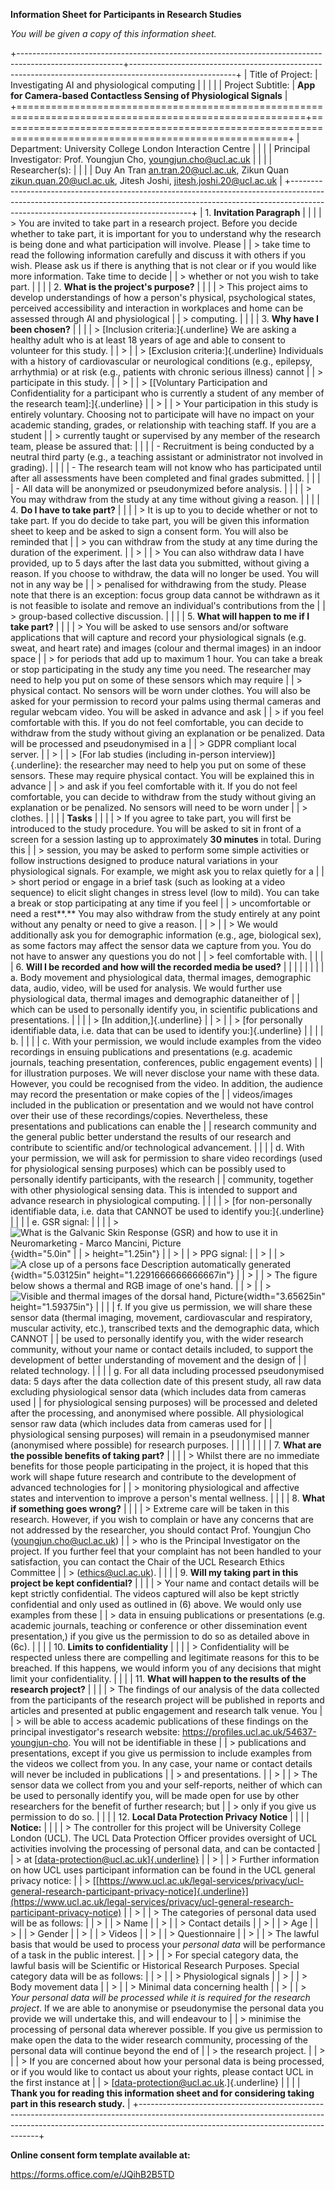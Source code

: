 **Information Sheet for Participants in Research Studies**

*You will be given a copy of this information sheet.*

+--------------------------------------------------------------------------------------------------------+--------------------------------------------------------------------------------------------------------+
| Title of Project:                                                                                      | Investigating AI and physiological computing                                                           |
|                                                                                                        |                                                                                                        |
| Project Subtitle:                                                                                      | **App for Camera-based Contactless Sensing of Physiological Signals**                                  |
+========================================================================================================+========================================================================================================+
| Department: University College London Interaction Centre                                                                                                                                                        |
|                                                                                                                                                                                                                 |
| Principal Investigator: Prof. Youngjun Cho, youngjun.cho@ucl.ac.uk                                                                                                                                              |
|                                                                                                                                                                                                                 |
| Researcher(s):                                                                                                                                                                                                  |
|                                                                                                                                                                                                                 |
| Duy An Tran <an.tran.20@ucl.ac.uk>, Zikun Quan <zikun.quan.20@ucl.ac.uk>, Jitesh Joshi, jitesh.joshi.20@ucl.ac.uk                                                                                               |
+-----------------------------------------------------------------------------------------------------------------------------------------------------------------------------------------------------------------+
| 1.  **Invitation Paragraph**                                                                                                                                                                                    |
|                                                                                                                                                                                                                 |
| > You are invited to take part in a research project. Before you decide whether to take part, it is important for you to understand why the research is being done and what participation will involve. Please  |
| > take time to read the following information carefully and discuss it with others if you wish. Please ask us if there is anything that is not clear or if you would like more information. Take time to decide |
| > whether or not you wish to take part.                                                                                                                                                                         |
|                                                                                                                                                                                                                 |
| 2.  **What is the project's purpose?**                                                                                                                                                                          |
|                                                                                                                                                                                                                 |
| > This project aims to develop understandings of how a person's physical, psychological states, perceived accessibility and interaction in workplaces and home can be assessed through AI and physiological     |
| > computing.                                                                                                                                                                                                    |
|                                                                                                                                                                                                                 |
| 3.  **Why have I been chosen?**                                                                                                                                                                                 |
|                                                                                                                                                                                                                 |
| > [Inclusion criteria:]{.underline} We are asking a healthy adult who is at least 18 years of age and able to consent to volunteer for this study.                                                              |
| >                                                                                                                                                                                                               |
| > [Exclusion criteria:]{.underline} Individuals with a history of cardiovascular or neurological conditions (e.g., epilepsy, arrhythmia) or at risk (e.g., patients with chronic serious illness) cannot        |
| > participate in this study.                                                                                                                                                                                    |
| >                                                                                                                                                                                                               |
| > [\[Voluntary Participation and Confidentiality for a participant who is currently a student of any member of the research team\]:]{.underline}                                                                |
| >                                                                                                                                                                                                               |
| > Your participation in this study is entirely voluntary. Choosing not to participate will have no impact on your academic standing, grades, or relationship with teaching staff. If you are a student          |
| > currently taught or supervised by any member of the research team, please be assured that:                                                                                                                    |
|                                                                                                                                                                                                                 |
| - Recruitment is being conducted by a neutral third party (e.g., a teaching assistant or administrator not involved in grading).                                                                                |
|                                                                                                                                                                                                                 |
| - The research team will not know who has participated until after all assessments have been completed and final grades submitted.                                                                              |
|                                                                                                                                                                                                                 |
| - All data will be anonymized or pseudonymized before analysis.                                                                                                                                                 |
|                                                                                                                                                                                                                 |
| > You may withdraw from the study at any time without giving a reason.                                                                                                                                          |
|                                                                                                                                                                                                                 |
| 4.  **Do I have to take part?**                                                                                                                                                                                 |
|                                                                                                                                                                                                                 |
| > It is up to you to decide whether or not to take part. If you do decide to take part, you will be given this information sheet to keep and be asked to sign a consent form. You will also be reminded that    |
| > you can withdraw from the study at any time during the duration of the experiment.                                                                                                                            |
| >                                                                                                                                                                                                               |
| > You can also withdraw data I have provided, up to 5 days after the last data you submitted, without giving a reason. If you choose to withdraw, the data will no longer be used. You will not in any way be   |
| > penalised for withdrawing from the study. Please note that there is an exception: focus group data cannot be withdrawn as it is not feasible to isolate and remove an individual's contributions from the     |
| > group-based collective discussion.                                                                                                                                                                            |
|                                                                                                                                                                                                                 |
| 5.  **What will happen to me if I take part?**                                                                                                                                                                  |
|                                                                                                                                                                                                                 |
| > You will be asked to use sensors and/or software applications that will capture and record your physiological signals (e.g. sweat, and heart rate) and images (colour and thermal images) in an indoor space  |
| > for periods that add up to maximum 1 hour. You can take a break or stop participating in the study any time you need. The researcher may need to help you put on some of these sensors which may require      |
| > physical contact. No sensors will be worn under clothes. You will also be asked for your permission to record your palms using thermal cameras and regular webcam video. You will be asked in advance and ask |
| > if you feel comfortable with this. If you do not feel comfortable, you can decide to withdraw from the study without giving an explanation or be penalized. Data will be processed and pseudonymised in a     |
| > GDPR compliant local server.                                                                                                                                                                                  |
| >                                                                                                                                                                                                               |
| > [For lab studies (including in-person interview)]{.underline}: the researcher may need to help you put on some of these sensors. These may require physical contact. You will be explained this in advance    |
| > and ask if you feel comfortable with it. If you do not feel comfortable, you can decide to withdraw from the study without giving an explanation or be penalized. No sensors will need to be worn under       |
| > clothes.                                                                                                                                                                                                      |
|                                                                                                                                                                                                                 |
| **Tasks**                                                                                                                                                                                                       |
|                                                                                                                                                                                                                 |
| > If you agree to take part, you will first be introduced to the study procedure. You will be asked to sit in front of a screen for a session lasting up to approximately **30 minutes** in total. During this  |
| > session, you may be asked to perform some simple activities or follow instructions designed to produce natural variations in your physiological signals. For example, we might ask you to relax quietly for a |
| > short period or engage in a brief task (such as looking at a video sequence) to elicit slight changes in stress level (low to mild). You can take a break or stop participating at any time if you feel       |
| > uncomfortable or need a rest**.** You may also withdraw from the study entirely at any point without any penalty or need to give a reason.                                                                    |
| >                                                                                                                                                                                                               |
| > We would additionally ask you for demographic information (e.g., age, biological sex), as some factors may affect the sensor data we capture from you. You do not have to answer any questions you do not     |
| > feel comfortable with.                                                                                                                                                                                        |
|                                                                                                                                                                                                                 |
| 6.  **Will I be recorded and how will the recorded media be used?**                                                                                                                                             |
|                                                                                                                                                                                                                 |
| <!-- -->                                                                                                                                                                                                        |
|                                                                                                                                                                                                                 |
| a.  Body movement and physiological data, thermal images, demographic data, audio, video, will be used for analysis. We would further use physiological data, thermal images and demographic dataneither of     |
|     which can be used to personally identify you, in scientific publications and presentations.                                                                                                                 |
|                                                                                                                                                                                                                 |
| > [In addition,]{.underline}                                                                                                                                                                                    |
| >                                                                                                                                                                                                               |
| > [for personally identifiable data, i.e. data that can be used to identify you:]{.underline}                                                                                                                   |
|                                                                                                                                                                                                                 |
| b.                                                                                                                                                                                                              |
|                                                                                                                                                                                                                 |
| c.  With your permission, we would include examples from the video recordings in ensuing publications and presentations (e.g. academic journals, teaching presentation, conferences, public engagement events)  |
|     for illustration purposes. We will never disclose your name with these data. However, you could be recognised from the video. In addition, the audience may record the presentation or make copies of the   |
|     videos/images included in the publication or presentation and we would not have control over their use of these recordings/copies. Nevertheless, these presentations and publications can enable the        |
|     research community and the general public better understand the results of our research and contribute to scientific and/or technological advancement.                                                      |
|                                                                                                                                                                                                                 |
| d.  With your permission, we will ask for permission to share video recordings (used for physiological sensing purposes) which can be possibly used to personally identify participants, with the research      |
|     community, together with other physiological sensing data. This is intended to support and advance research in physiological computing.                                                                     |
|                                                                                                                                                                                                                 |
| > [for non-personally identifiable data, i.e. data that CANNOT be used to identify you:]{.underline}                                                                                                            |
|                                                                                                                                                                                                                 |
| e.  GSR signal:                                                                                                                                                                                                 |
|                                                                                                                                                                                                                 |
| > ![What is the Galvanic Skin Response (GSR) and how to use it in Neuromarketing - Marco Mancini, Picture](/Users/duyantran/workspace/bucika_gsr/52e11e2c900c4e26e6fcee0f5ad00760d4979cb3.jpg){width="5.0in"    |
| > height="1.25in"}                                                                                                                                                                                              |
| >                                                                                                                                                                                                               |
| > PPG signal:                                                                                                                                                                                                   |
| >                                                                                                                                                                                                               |
| > ![A close up of a persons face Description automatically generated](/Users/duyantran/workspace/bucika_gsr/b5a0230d1356d13cfe7a33fd50872c1b6971c286.png){width="5.03125in" height="1.2291666666666667in"}      |
| >                                                                                                                                                                                                               |
| > The figure below shows a thermal and RGB image of one's hand.                                                                                                                                                 |
| >                                                                                                                                                                                                               |
| > ![Visible and thermal images of the dorsal hand, Picture](/Users/duyantran/workspace/bucika_gsr/0f461f6a969607d71063ae7df15b81c224eb6e10.png){width="3.65625in" height="1.59375in"}                           |
|                                                                                                                                                                                                                 |
| f.  If you give us permission, we will share these sensor data (thermal imaging, movement, cardiovascular and respiratory, muscular activity, etc.), transcribed texts and the demographic data, which CANNOT   |
|     be used to personally identify you, with the wider research community, without your name or contact details included, to support the development of better understanding of movement and the design of      |
|     related technology.                                                                                                                                                                                         |
|                                                                                                                                                                                                                 |
| g.  For all data including processed pseudonymised data: 5 days after the data collection date of this present study, all raw data excluding physiological sensor data (which includes data from cameras used   |
|     for physiological sensing purposes) will be processed and deleted after the processing, and anonymised where possible. All physiological sensor raw data (which includes data from cameras used for         |
|     physiological sensing purposes) will remain in a pseudonymised manner (anonymised where possible) for research purposes.                                                                                    |
|                                                                                                                                                                                                                 |
| <!-- -->                                                                                                                                                                                                        |
|                                                                                                                                                                                                                 |
| 7.  **What are the possible benefits of taking part?**                                                                                                                                                          |
|                                                                                                                                                                                                                 |
| > Whilst there are no immediate benefits for those people participating in the project, it is hoped that this work will shape future research and contribute to the development of advanced technologies for    |
| > monitoring physiological and affective states and intervention to improve a person's mental wellness.                                                                                                         |
|                                                                                                                                                                                                                 |
| 8.  **What if something goes wrong?**                                                                                                                                                                           |
|                                                                                                                                                                                                                 |
| > Extreme care will be taken in this research. However, if you wish to complain or have any concerns that are not addressed by the researcher, you should contact Prof. Youngjun Cho (youngjun.cho@ucl.ac.uk)   |
| > who is the Principal Investigator on the project. If you further feel that your complaint has not been handled to your satisfaction, you can contact the Chair of the UCL Research Ethics Committee           |
| > (ethics@ucl.ac.uk).                                                                                                                                                                                           |
|                                                                                                                                                                                                                 |
| 9.  **Will my taking part in this project be kept confidential?**                                                                                                                                               |
|                                                                                                                                                                                                                 |
| > Your name and contact details will be kept strictly confidential. The videos captured will also be kept strictly confidential and only used as outlined in (6) above. We would only use examples from these   |
| > data in ensuing publications or presentations (e.g. academic journals, teaching or conference or other dissemination event presentation,) if you give us the permission to do so as detailed above in (6c).   |
|                                                                                                                                                                                                                 |
| 10. **Limits to confidentiality**                                                                                                                                                                               |
|                                                                                                                                                                                                                 |
| > Confidentiality will be respected unless there are compelling and legitimate reasons for this to be breached. If this happens, we would inform you of any decisions that might limit your confidentiality.    |
|                                                                                                                                                                                                                 |
| 11. **What will happen to the results of the research project?**                                                                                                                                                |
|                                                                                                                                                                                                                 |
| > The findings of our analysis of the data collected from the participants of the research project will be published in reports and articles and presented at public engagement and research talk venue. You    |
| > will be able to access academic publications of these findings on the principal investigator's research website: https://profiles.ucl.ac.uk/54637-youngjun-cho. You will not be identifiable in these         |
| > publications and presentations, except if you give us permission to include examples from the videos we collect from you. In any case, your name or contact details will never be included in publications    |
| > and presentations.                                                                                                                                                                                            |
| >                                                                                                                                                                                                               |
| > The sensor data we collect from you and your self-reports, neither of which can be used to personally identify you, will be made open for use by other researchers for the benefit of further research; but   |
| > only if you give us permission to do so.                                                                                                                                                                      |
|                                                                                                                                                                                                                 |
| 12. **Local Data Protection Privacy Notice**                                                                                                                                                                    |
|                                                                                                                                                                                                                 |
| **Notice:**                                                                                                                                                                                                     |
|                                                                                                                                                                                                                 |
| > The controller for this project will be University College London (UCL). The UCL Data Protection Officer provides oversight of UCL activities involving the processing of personal data, and can be contacted |
| > at [[data-protection@ucl.ac.uk]{.underline}](mailto:data-protection@ucl.ac.uk)                                                                                                                                |
| >                                                                                                                                                                                                               |
| > Further information on how UCL uses participant information can be found in the UCL general privacy notice:                                                                                                   |
| > [[https://www.ucl.ac.uk/legal-services/privacy/ucl-general-research-participant-privacy-notice]{.underline}](https://www.ucl.ac.uk/legal-services/privacy/ucl-general-research-participant-privacy-notice)    |
| >                                                                                                                                                                                                               |
| > The categories of personal data used will be as follows:                                                                                                                                                      |
| >                                                                                                                                                                                                               |
| > Name                                                                                                                                                                                                          |
| >                                                                                                                                                                                                               |
| > Contact details                                                                                                                                                                                               |
| >                                                                                                                                                                                                               |
| > Age                                                                                                                                                                                                           |
| >                                                                                                                                                                                                               |
| > Gender                                                                                                                                                                                                        |
| >                                                                                                                                                                                                               |
| > Videos                                                                                                                                                                                                        |
| >                                                                                                                                                                                                               |
| > Questionnaire                                                                                                                                                                                                 |
| >                                                                                                                                                                                                               |
| > The lawful basis that would be used to process your *personal data* will be performance of a task in the public interest.                                                                                     |
| >                                                                                                                                                                                                               |
| > For special category data, the lawful basis will be Scientific or Historical Research Purposes. Special category data will be as follows:                                                                     |
| >                                                                                                                                                                                                               |
| > Physiological signals                                                                                                                                                                                         |
| >                                                                                                                                                                                                               |
| > Body movement data                                                                                                                                                                                            |
| >                                                                                                                                                                                                               |
| > Minimal data concerning health                                                                                                                                                                                |
| >                                                                                                                                                                                                               |
| > *Your personal data will be processed while it is required for the research project*. If we are able to anonymise or pseudonymise the personal data you provide we will undertake this, and will endeavour to |
| > minimise the processing of personal data wherever possible. If you give us permission to make open the data to the wider research community, processing of the personal data will continue beyond the end of  |
| > the research project.                                                                                                                                                                                         |
| >                                                                                                                                                                                                               |
| > If you are concerned about how your personal data is being processed, or if you would like to contact us about your rights, please contact UCL in the first instance at                                       |
| > [<data-protection@ucl.ac.uk>.]{.underline}                                                                                                                                                                    |
|                                                                                                                                                                                                                 |
| **Thank you for reading this information sheet and for considering taking part in this research study.**                                                                                                        |
+-----------------------------------------------------------------------------------------------------------------------------------------------------------------------------------------------------------------+

**Online consent form template available at:**

https://forms.office.com/e/JQihB2B5TD
